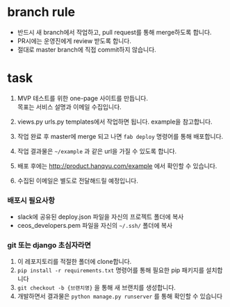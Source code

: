 # branch rule
- 반드시 새 branch에서 작업하고, pull request를 통해 merge하도록 합니다.
- PR시에는 운영진에게 review 받도록 합니다.
- 절대로 master branch에 직접 commit하지 않습니다.

# task
1. MVP 테스트를 위한 one-page 사이트를 만듭니다. \
목표는 서비스 설명과 이메일 수집입니다.

2. views.py urls.py templates에서 작업하면 됩니다. example을 참고합니다.
3. 작업 완료 후 master에 merge 되고 나면 `fab deploy` 명령어를 통해 배포합니다.
4. 작업 결과물은 `~/example` 과 같은 url을 가질 수 있도록 합니다.
5. 배포 후에는 http://product.hanqyu.com/example 에서 확인할 수 있습니다.
6. 수집된 이메일은 별도로 전달해드릴 예정입니다.


### 배포시 필요사항
- slack에 공유된 deploy.json 파일을 자신의 프로젝트 폴더에 복사
- ceos_developers.pem 파일을 자신의 `~/.ssh/` 폴더에 복사



### git 또는 django 초심자라면
1. 이 레포지토리를 적절한 폴더에 clone합니다.
2. `pip install -r requirements.txt` 명령어를 통해 필요한 pip 패키지를 설치합니다
3. `git checkout -b {브랜치명}` 을 통해 새 브랜치를 생성합니다.
4. 개발하면서 결과물은 `python manage.py runserver` 를 통해 확인할 수 있습니다  
